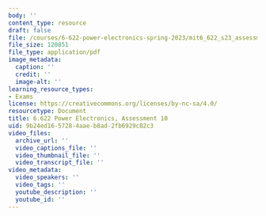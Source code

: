 ```yaml
---
body: ''
content_type: resource
draft: false
file: /courses/6-622-power-electronics-spring-2023/mit6_622_s23_assessment10.pdf
file_size: 120851
file_type: application/pdf
image_metadata:
  caption: ''
  credit: ''
  image-alt: ''
learning_resource_types:
- Exams
license: https://creativecommons.org/licenses/by-nc-sa/4.0/
resourcetype: Document
title: 6.622 Power Electronics, Assessment 10
uid: 9b24ed16-5728-4aae-b8ad-2fb6929c82c3
video_files:
  archive_url: ''
  video_captions_file: ''
  video_thumbnail_file: ''
  video_transcript_file: ''
video_metadata:
  video_speakers: ''
  video_tags: ''
  youtube_description: ''
  youtube_id: ''
---
```

